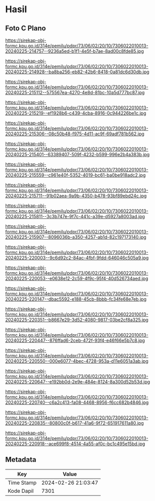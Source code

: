# Hasil

## Foto C Plano

https://sirekap-obj-formc.kpu.go.id/314e/pemilu/pdpr/73/06/02/20/10/7306022010013-20240225-214757--9236a5ed-b1f1-4e5f-b7ae-8ad00c8fde85.jpg

https://sirekap-obj-formc.kpu.go.id/314e/pemilu/pdpr/73/06/02/20/10/7306022010013-20240225-214928--ba8ba256-eb82-42b6-8418-0a81dc6d30db.jpg

https://sirekap-obj-formc.kpu.go.id/314e/pemilu/pdpr/73/06/02/20/10/7306022010013-20240225-215112--575567ea-4270-4e8d-81bc-10a5d777bc87.jpg

https://sirekap-obj-formc.kpu.go.id/314e/pemilu/pdpr/73/06/02/20/10/7306022010013-20240225-215219--ef1928b6-c439-4cba-8916-0c944226be1c.jpg

https://sirekap-obj-formc.kpu.go.id/314e/pemilu/pdpr/73/06/02/20/10/7306022010013-20240225-215306--08c50b48-f975-4d11-ac9f-69adf781b562.jpg

https://sirekap-obj-formc.kpu.go.id/314e/pemilu/pdpr/73/06/02/20/10/7306022010013-20240225-215401--63389407-509f-4232-b599-996e2b4a383b.jpg

https://sirekap-obj-formc.kpu.go.id/314e/pemilu/pdpr/73/06/02/20/10/7306022010013-20240225-215559--c961e40f-5352-4019-bc61-ba0be918adc2.jpg

https://sirekap-obj-formc.kpu.go.id/314e/pemilu/pdpr/73/06/02/20/10/7306022010013-20240225-215711--91b02aea-9a9b-4350-b478-93bf89ebd24c.jpg

https://sirekap-obj-formc.kpu.go.id/314e/pemilu/pdpr/73/06/02/20/10/7306022010013-20240225-215811--3c3b747e-9f7c-441c-a39e-d5927a8003ad.jpg

https://sirekap-obj-formc.kpu.go.id/314e/pemilu/pdpr/73/06/02/20/10/7306022010013-20240225-215907--8096036b-a350-4257-ab1d-82c197173140.jpg

https://sirekap-obj-formc.kpu.go.id/314e/pemilu/pdpr/73/06/02/20/10/7306022010013-20240225-220003--9c6d92c2-84ac-4fbf-9fdd-646046c505a9.jpg

https://sirekap-obj-formc.kpu.go.id/314e/pemilu/pdpr/73/06/02/20/10/7306022010013-20240225-220053--e0638e12-2c59-4f9c-95f4-40d526734aed.jpg

https://sirekap-obj-formc.kpu.go.id/314e/pemilu/pdpr/73/06/02/20/10/7306022010013-20240225-220147--dbac5592-e188-45cb-8bbb-fc34fe68e7eb.jpg

https://sirekap-obj-formc.kpu.go.id/314e/pemilu/pdpr/73/06/02/20/10/7306022010013-20240225-220351--b8667e29-3d52-4080-9817-03be2cf8a325.jpg

https://sirekap-obj-formc.kpu.go.id/314e/pemilu/pdpr/73/06/02/20/10/7306022010013-20240225-220447--876ffad6-2ceb-472f-93f4-e46f66e5b7c8.jpg

https://sirekap-obj-formc.kpu.go.id/314e/pemilu/pdpr/73/06/02/20/10/7306022010013-20240225-220550--000e6077-4bec-4728-953a-d11e6051a3ab.jpg

https://sirekap-obj-formc.kpu.go.id/314e/pemilu/pdpr/73/06/02/20/10/7306022010013-20240225-220647--e192bb0d-2e9e-484e-8124-8a300d52b53d.jpg

https://sirekap-obj-formc.kpu.go.id/314e/pemilu/pdpr/73/06/02/20/10/7306022010013-20240225-220740--c6a2c413-fa08-4468-8956-f6cc682b4846.jpg

https://sirekap-obj-formc.kpu.go.id/314e/pemilu/pdpr/73/06/02/20/10/7306022010013-20240225-220835--80800c0f-b617-41a6-9f72-651917611a80.jpg

https://sirekap-obj-formc.kpu.go.id/314e/pemilu/pdpr/73/06/02/20/10/7306022010013-20240225-220918--ace699f8-4514-4a55-af0c-bc1c495e15bd.jpg


## Metadata

| Key        | Value               |
| ---------- | ------------------- |
| Time Stamp | 2024-02-26 21:03:47 |
| Kode Dapil | 7301                |



